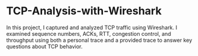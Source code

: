 # TCP-Analysis-with-Wireshark
In this project, I captured and analyzed TCP traffic using Wireshark. I examined sequence numbers, ACKs, RTT, congestion control, and throughput using both a personal trace and a provided trace to answer key questions about TCP behavior.
